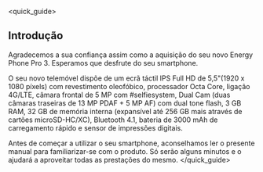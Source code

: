 <quick_guide>
## Introdução

Agradecemos a sua confiança assim como a aquisição do seu novo Energy Phone Pro 3. Esperamos que desfrute do seu smartphone.

O seu novo telemóvel dispõe de um ecrã táctil IPS Full HD de 5,5"(1920 x 1080 píxels) com revestimento oleofóbico, processador Octa Core, ligação 4G/LTE, câmara frontal de 5 MP com #selfiesystem, Dual Cam (duas câmaras traseiras de 13 MP PDAF + 5 MP AF) com dual tone flash, 3 GB RAM, 32 GB de memória interna (expansível até 256 GB mais através de cartões microSD-HC/XC), Bluetooth 4.1, bateria de 3000 mAh de carregamento rápido e sensor de impressões digitais.

Antes de começar a utilizar o seu smartphone, aconselhamos ler o presente manual para familiarizar-se com o produto.   Só serão alguns minutos e o ajudará a aproveitar todas as prestações do mesmo.
</quick_guide>
